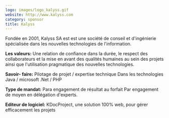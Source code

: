 ```yaml
---
logo: images/logo_kalyss.gif
website: http://www.kalyss.com
category: sponsor
title: Kalyss
---
```

Fondée en 2001, Kalyss SA est est une société de conseil et d'ingénierie spécialisée dans les nouvelles technologies de l'information.

**Les valeurs:**
Une relation de confiance dans la durée, le respect des collaborateurs et la mise en avant des qualités humaines au sein des projets ainsi que l'utilisation pragmatique des nouvelles technologies.

**Savoir- faire:**
Pilotage de projet / expertise technique
Dans les technologies Java / microsoft .Net / PHP

**Type de mandat:**
Para engagement de résultat au forfait
Par engagement de moyen en délégation d'experts.

**Editeur de logiciel:**
KDocProject, une solution 100% web, pour gérer efficacement les projets
